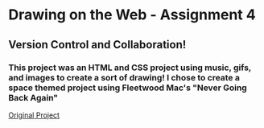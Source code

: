 # Drawing on the Web - Assignment 4

## Version Control and Collaboration!

### This project was an HTML and CSS project using music, gifs, and images to create a sort of drawing! I chose to create a space themed project using Fleetwood Mac's "Never Going Back Again"

[Original Project](http://i6.cims.nyu.edu/~ms9642/htmlcss/)
